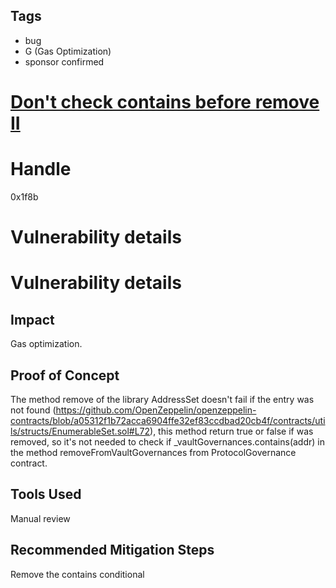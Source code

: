 ## Tags

- bug
- G (Gas Optimization)
- sponsor confirmed

# [Don't check contains before remove II](https://github.com/code-423n4/2021-12-mellow-findings/issues/26) 

# Handle

0x1f8b


# Vulnerability details

# Vulnerability details

## Impact
Gas optimization.

## Proof of Concept
The method remove of the library AddressSet doesn't fail if the entry was not found (https://github.com/OpenZeppelin/openzeppelin-contracts/blob/a05312f1b72acca6904ffe32ef83ccdbad20cb4f/contracts/utils/structs/EnumerableSet.sol#L72), this method return true or false if was removed, so it's not needed to check if _vaultGovernances.contains(addr) in the method removeFromVaultGovernances from ProtocolGovernance contract.

## Tools Used
Manual review

## Recommended Mitigation Steps
Remove the contains conditional

